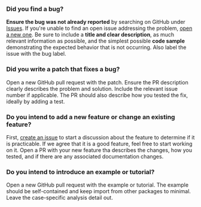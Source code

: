 ### Did you find a bug?

**Ensure the bug was not already reported** by searching on GitHub under
[Issues](https://github.com/WilsonGregory/GeometricConvolutions/issues). If you're unable to find an open issue addressing the problem, [open a new one](https://github.com/WilsonGregory/GeometricConvolutions/issues/new). Be sure to include a **title and clear description**, as much relevant information as possible, and the simplest possible **code sample** demonstrating the expected behavior that is not occurring. Also label the issue with the bug label.

### Did you write a patch that fixes a bug?

Open a new GitHub pull request with the patch. Ensure the PR description clearly describes the problem and solution. Include the relevant issue number if applicable. The PR should also describe how you tested the fix, ideally by adding a test.

### Do you intend to add a new feature or change an existing feature?

First, [create an issue](https://github.com/WilsonGregory/GeometricConvolutions/issues/new) to start a discussion about the feature to determine if it is practicable. If we agree that it is a good feature, feel free to start working on it. Open a PR with your new feature tha describes the changes, how you tested, and if there are any associated documentation changes.

### Do you intend to introduce an example or tutorial?

Open a new GitHub pull request with the example or tutorial. The example should be self-contained and keep import from other packages to minimal. Leave the case-specific analysis detail out.